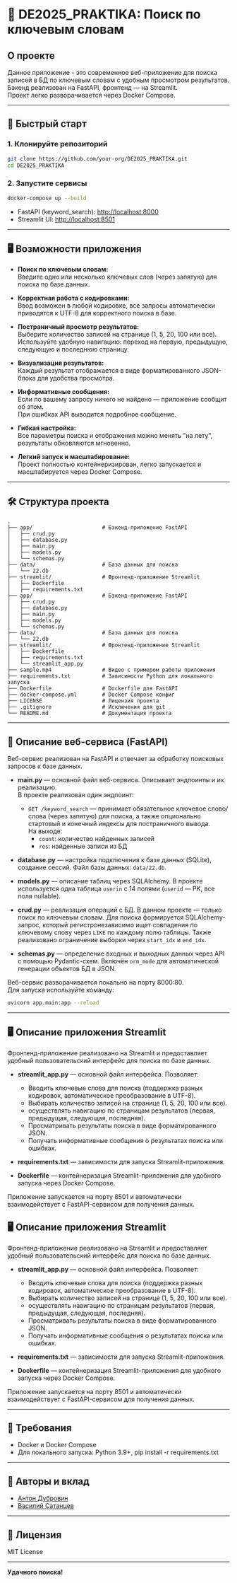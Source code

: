 # 🔎 DE2025_PRAKTIKA: Поиск по ключевым словам

## О проекте

Данное приложение - это современное веб-приложение для поиска записей в БД по ключевым словам с удобным просмотром результатов. 
Бэкенд реализован на FastAPI, фронтенд — на Streamlit.  
Проект легко разворачивается через Docker Compose.

---

## 🚀 Быстрый старт

### 1. Клонируйте репозиторий

```bash
git clone https://github.com/your-org/DE2025_PRAKTIKA.git
cd DE2025_PRAKTIKA
```

### 2. Запустите сервисы

```bash
docker-compose up --build
```

- FastAPI (keyword_search): [http://localhost:8000](http://localhost:8000)
- Streamlit UI: [http://localhost:8501](http://localhost:8501)

---

## 🖥️ Возможности приложения

- **Поиск по ключевым словам:**  
  Введите одно или несколько ключевых слов (через запятую) для поиска по базе данных.

- **Корректная работа с кодировками:**  
  Ввод возможен в любой кодировке, все запросы автоматически приводятся к UTF-8 для корректного поиска в базе.

- **Постраничный просмотр результатов:**  
  Выберите количество записей на странице (1, 5, 20, 100 или все).  
  Используйте удобную навигацию: переход на первую, предыдущую, следующую и последнюю страницу.

- **Визуализация результатов:**  
  Каждый результат отображается в виде форматированного JSON-блока для удобства просмотра.

- **Информативные сообщения:**  
  Если по вашему запросу ничего не найдено — приложение сообщит об этом.  
  При ошибках API выводится подробное сообщение.

- **Гибкая настройка:**  
  Все параметры поиска и отображения можно менять "на лету", результаты обновляются мгновенно.

- **Легкий запуск и масштабирование:**  
  Проект полностью контейнеризирован, легко запускается и масштабируется через Docker Compose.

---

## 🛠️ Структура проекта

```
.
├── app/                      # Бэкенд-приложение FastAPI
│   ├── crud.py
│   ├── database.py
│   ├── main.py
│   ├── models.py
│   └── schemas.py
├── data/                     # База данных для поиска
│   └── 22.db
├── streamlit/                # Фронтенд-приложение Streamlit
│   ├── Dockerfile
│   ├── requirements.txt
├── app/                      # Бэкенд-приложение FastAPI
│   ├── crud.py
│   ├── database.py
│   ├── main.py
│   ├── models.py
│   └── schemas.py
├── data/                     # База данных для поиска
│   └── 22.db
├── streamlit/                # Фронтенд-приложение Streamlit
│   ├── Dockerfile
│   ├── requirements.txt
│   └── streamlit_app.py
├── sample.mp4                # Видео с примером работы приложения
├── requirements.txt          # Зависимости Python для локального запуска
├── Dockerfile                # Dockerfile для FastAPI
├── docker-compose.yml        # Docker Compose конфиг
├── LICENSE                   # Лицензия проекта
├── .gitignore                # Исключения для git
└── README.md                 # Документация проекта
```

---

## 🧩 Описание веб-сервиса (FastAPI)

Веб-сервис реализован на FastAPI и отвечает за обработку поисковых запросов к базе данных.

- **main.py** — основной файл веб-сервиса. Описывает эндпоинты и их реализацию.  
  В проекте реализован один эндпоинт:
  - `GET /keyword_search` — принимает обязательное ключевое слово/слова (через запятую) для поиска, а также опционально стартовый и конечный индексы для постраничного вывода.  
    На выходе:
      - `count`: количество найденных записей
      - `res`: найденные записи из БД

- **database.py** — настройка подключения к базе данных (SQLite), создание сессий. Файл базы данных: `data/22.db`.

- **models.py** — описание таблиц через SQLAlchemy. В проекте используется одна таблица `userin` с 14 полями (`userid` — PK, все поля nullable).

- **crud.py** — реализация операций с БД. В данном проекте — только поиск по ключевым словам. Для поиска формируется SQLAlchemy-запрос, который регистронезависимо ищет совпадения по ключевому слову через `LIKE` по каждому полю таблицы. Также реализовано ограничение выборки через `start_idx` и `end_idx`.

- **schemas.py** — определение входных и выходных данных через API с помощью Pydantic-схем. Включён `orm_mode` для автоматической генерации объектов БД в JSON.

Веб-сервис разворачивается локально на порту 8000:80.  
Для запуска используйте команду:
```bash
uvicorn app.main:app --reload
```

---

## 🖥️ Описание приложения Streamlit

Фронтенд-приложение реализовано на Streamlit и предоставляет удобный пользовательский интерфейс для поиска по базе данных.

- **streamlit_app.py** — основной файл интерфейса. Позволяет:
  - Вводить ключевые слова для поиска (поддержка разных кодировок, автоматическое преобразование в UTF-8).
  - Выбирать количество записей на странице (1, 5, 20, 100 или все).
  - осуществлять навигацию по страницам результатов (первая, предыдущая, следующая, последняя).
  - Просматривать результаты поиска в виде форматированного JSON.
  - Получать информативные сообщения о результатах поиска или ошибках.

- **requirements.txt** — зависимости для запуска Streamlit-приложения.
- **Dockerfile** — контейнеризация Streamlit-приложения для удобного запуска через Docker Compose.

Приложение запускается на порту 8501 и автоматически взаимодействует с FastAPI-сервисом для получения данных.
## 🖥️ Описание приложения Streamlit

Фронтенд-приложение реализовано на Streamlit и предоставляет удобный пользовательский интерфейс для поиска по базе данных.

- **streamlit_app.py** — основной файл интерфейса. Позволяет:
  - Вводить ключевые слова для поиска (поддержка разных кодировок, автоматическое преобразование в UTF-8).
  - Выбирать количество записей на странице (1, 5, 20, 100 или все).
  - осуществлять навигацию по страницам результатов (первая, предыдущая, следующая, последняя).
  - Просматривать результаты поиска в виде форматированного JSON.
  - Получать информативные сообщения о результатах поиска или ошибках.

- **requirements.txt** — зависимости для запуска Streamlit-приложения.
- **Dockerfile** — контейнеризация Streamlit-приложения для удобного запуска через Docker Compose.

Приложение запускается на порту 8501 и автоматически взаимодействует с FastAPI-сервисом для получения данных.

---

## 📝 Требования

- Docker и Docker Compose
- Для локального запуска: Python 3.9+, pip install -r requirements.txt

---

## 🤝 Авторы и вклад

- [Антон Дубровин](https://github.com/AntonDubrovin)
- [Василий Сатанцев](https://github.com/SkyRanger2010)

---

## 📄 Лицензия

MIT License

---

**Удачного поиска!**